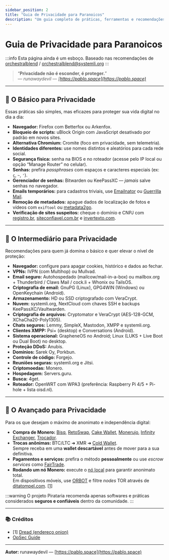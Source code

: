 ```yaml
---
sidebar_position: 2
title: "Guia de Privacidade para Paranoicos"
description: "Um guia completo de práticas, ferramentas e recomendações para usuários que buscam o máximo nível de privacidade digital."
---
```


# Guia de Privacidade para Paranoicos

:::info
Esta página ainda é um esboço. Baseado nas recomendações de [orchestralblend](https://github.com/orchestralblend) / [orchestralblend@systemli.org](mailto:orchestralblend@systemli.org)
:::

> “**Privacidade não é esconder, é proteger.**”  
> — *runawaydevil — [https://pablo.space](https://pablo.space)*

---

## 🔐 O Básico para Privacidade

Essas práticas são simples, mas eficazes para proteger sua vida digital no dia a dia:

- **Navegador:** Firefox com Betterfox ou Arkenfox.  
- **Bloqueio de scripts:** uBlock Origin com JavaScript desativado por padrão em novos sites.  
- **Alternativa Chromium:** Cromite (foco em privacidade, sem telemetria).  
- **Identidades diferentes:** use nomes distintos e aleatórios para cada rede social.  
- **Segurança física:** senha na BIOS e no roteador (acesse pelo IP local ou opção “Manage Router” no celular).  
- **Senhas:** prefira *passphrases* com espaços e caracteres especiais (ex: `ç`, `~`, `'`).  
- **Gerenciador de senhas:** Bitwarden ou KeePassXC — *jamais* salve senhas no navegador.  
- **Emails temporários:** para cadastros triviais, use [Emailnator](https://emailnator.com) ou [Guerrilla Mail](https://www.guerrillamail.com).  
- **Remoção de metadados:** apague dados de localização de fotos e vídeos com `exiftool` ou [metadata2go](https://www.metadata2go.com/).  
- **Verificação de sites suspeitos:** cheque o domínio e CNPJ com [registro.br](https://registro.br/tecnologia/ferramentas/), [siteconfiavel.com.br](https://siteconfiavel.com.br) e [invertexto.com](https://www.invertexto.com/whois).

---

## 🧭 O Intermediário para Privacidade

Recomendações para quem já domina o básico e quer elevar o nível de proteção:

- **Navegador:** configure para apagar cookies, histórico e dados ao fechar.  
- **VPNs:** IVPN (com Multihop) ou Mullvad.  
- **Email seguro:** Autohospedado (mailcow/mail-in-a-box) ou mailbox.org + Thunderbird / Claws Mail / cock.li + Whonix ou TailsOS.  
- **Criptografia de email:** GnuPG (Linux), GPG4WIN (Windows) ou OpenKeychain (Android).  
- **Armazenamento:** HD ou SSD criptografado com VeraCrypt.  
- **Nuvem:** systemli.org, NextCloud com chaves SSH e backups KeePassXC/Vaultwarden.  
- **Criptografia de arquivos:** Cryptomator e VeraCrypt (AES-128-GCM, XChaCha20-Poly1305).  
- **Chats seguros:** Lemmy, SimpleX, Mastodon, XMPP e systemli.org.  
- **Clientes XMPP:** Psi+ (desktop) e Conversations (Android).  
- **Sistema operacional:** GrapheneOS no Android; Linux (LUKS + Live Boot ou Dual Boot) no desktop.  
- **Proteção DDoS:** Anubis.  
- **Domínios:** Sarek Oy, Porkbun.  
- **Controle de código:** Forgejo.  
- **Reuniões seguras:** systemli.org e Jitsi.  
- **Criptomoedas:** Monero.  
- **Hospedagem:** Servers.guru.  
- **Busca:** 4get.  
- **Roteador:** OpenWRT com WPA3 (preferência: Raspberry Pi 4/5 + Pi-hole + lista oisd.nl).

---

## 🧠 O Avançado para Privacidade

Para os que desejam o máximo de anonimato e independência digital:

- **Compra de Monero:** [Bisq](https://github.com/bisq-network/bisq), [RetoSwap](https://retoswap.com/#download), [Cake Wallet](https://github.com/cake-tech/cake_wallet/), [Monerujo](https://github.com/m2049r/xmrwallet/), [Infinity Exchanger](https://exchanger.infinity.taxi/), [Trocador](https://trocador.app/pt/).  
- **Trocas anônimas:** BTC/LTC ➜ XMR ➜ [Cold Wallet](https://www.getmonero.org/pt-br/downloads/index.html).  
  Sempre receba em uma **wallet descartável** antes de mover para a sua definitiva.  
- **Pagamentos e serviços:** prefira o método **pessoalmente** ou use *escrow services* como [FairTrade](https://kycnot.me/service/fairtrade).  
- **Rodando um nó Monero:** execute o [nó local](https://sethforprivacy.com/guides/run-a-monero-node/) para garantir anonimato total.  
  Em dispositivos móveis, use [ORBOT](https://github.com/guardianproject/orbot-android) e filtre *nodes* TOR através de [ditatompel.com](https://www.ditatompel.com/monero/remote-node). [[1]](https://pirataria.link//docs/megathread/guias/quero-privacidade#creditos)

:::warning
O projeto Pirataria recomenda apenas softwares e práticas considerados **seguros e confiáveis** dentro da comunidade.
:::

---

### 📚 Créditos

- [1] [Dread (endereço onion)](https://dreadytofatroptsdj6io7l3xptbet6onoyno2yv7jicoxknyazubrad.onion/d/Monero/wiki?id=0d4cc7df)
- [OpSec Guide](https://raw.githubusercontent.com/whos-zycher/opsec-guide/refs/heads/main/guide.md)

---

**Autor:** runawaydevil — [https://pablo.space](https://pablo.space)




